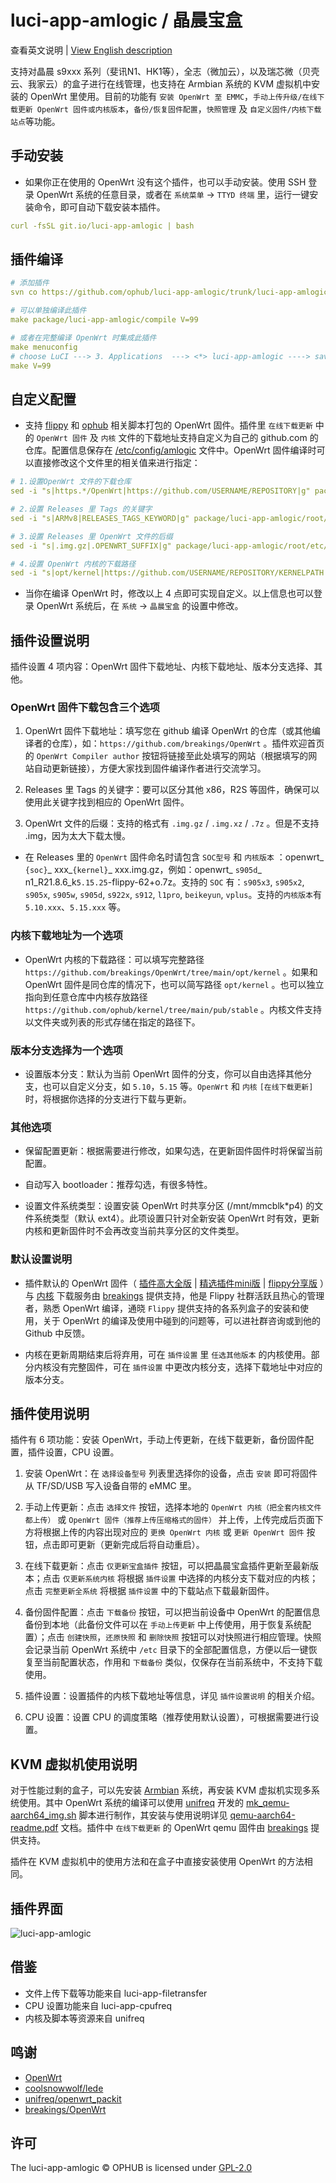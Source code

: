 # luci-app-amlogic / 晶晨宝盒

查看英文说明 | [View English description](README.md)

支持对晶晨 s9xxx 系列（斐讯N1、HK1等），全志（微加云），以及瑞芯微（贝壳云、我家云）的盒子进行在线管理，也支持在 Armbian 系统的 KVM 虚拟机中安装的 OpenWrt 里使用。目前的功能有 `安装 OpenWrt 至 EMMC`，`手动上传升级/在线下载更新 OpenWrt 固件或内核版本`，`备份/恢复固件配置`，`快照管理` 及 `自定义固件/内核下载站点`等功能。

## 手动安装

- 如果你正在使用的 OpenWrt 没有这个插件，也可以手动安装。使用 SSH 登录 OpenWrt 系统的任意目录，或者在 `系统菜单` → `TTYD 终端` 里，运行一键安装命令，即可自动下载安装本插件。

```yaml
curl -fsSL git.io/luci-app-amlogic | bash
```

## 插件编译

```yaml
# 添加插件
svn co https://github.com/ophub/luci-app-amlogic/trunk/luci-app-amlogic package/luci-app-amlogic

# 可以单独编译此插件
make package/luci-app-amlogic/compile V=99

# 或者在完整编译 OpenWrt 时集成此插件
make menuconfig
# choose LuCI ---> 3. Applications  ---> <*> luci-app-amlogic ----> save
make V=99
```

## 自定义配置

- 支持 [flippy](https://github.com/unifreq/openwrt_packit) 和 [ophub](https://github.com/ophub/amlogic-s9xxx-openwrt) 相关脚本打包的 OpenWrt 固件。插件里 `在线下载更新` 中的 `OpenWrt 固件` 及 `内核` 文件的下载地址支持自定义为自己的 github.com 的仓库。配置信息保存在 [/etc/config/amlogic](https://github.com/ophub/luci-app-amlogic/blob/main/luci-app-amlogic/root/etc/config/amlogic) 文件中。OpenWrt 固件编译时可以直接修改这个文件里的相关值来进行指定：

```yaml
# 1.设置OpenWrt 文件的下载仓库
sed -i "s|https.*/OpenWrt|https://github.com/USERNAME/REPOSITORY|g" package/luci-app-amlogic/root/etc/config/amlogic

# 2.设置 Releases 里 Tags 的关键字
sed -i "s|ARMv8|RELEASES_TAGS_KEYWORD|g" package/luci-app-amlogic/root/etc/config/amlogic

# 3.设置 Releases 里 OpenWrt 文件的后缀
sed -i "s|.img.gz|.OPENWRT_SUFFIX|g" package/luci-app-amlogic/root/etc/config/amlogic

# 4.设置 OpenWrt 内核的下载路径
sed -i "s|opt/kernel|https://github.com/USERNAME/REPOSITORY/KERNELPATH|g" package/luci-app-amlogic/root/etc/config/amlogic
```

- 当你在编译 OpenWrt 时，修改以上 4 点即可实现自定义。以上信息也可以登录 OpenWrt 系统后，在 `系统` → `晶晨宝盒` 的设置中修改。

## 插件设置说明

插件设置 4 项内容：OpenWrt 固件下载地址、内核下载地址、版本分支选择、其他。

###  OpenWrt 固件下载包含三个选项

1. OpenWrt 固件下载地址：填写您在 github 编译 OpenWrt 的仓库（或其他编译者的仓库），如：`https://github.com/breakings/OpenWrt` 。插件欢迎首页的 `OpenWrt Compiler author` 按钮将链接至此处填写的网站（根据填写的网站自动更新链接），方便大家找到固件编译作者进行交流学习。

2. Releases 里 Tags 的关键字：要可以区分其他 x86，R2S 等固件，确保可以使用此关键字找到相应的 OpenWrt 固件。

3. OpenWrt 文件的后缀：支持的格式有 `.img.gz` / `.img.xz` / `.7z` 。但是不支持 .img，因为太大下载太慢。

- 在 Releases 里的 `OpenWrt` 固件命名时请包含 `SOC型号` 和 `内核版本` ：openwrt_ `{soc}`_ xxx_`{kernel}`_ xxx.img.gz，例如：openwrt_ `s905d`_ n1_R21.8.6_k`5.15.25`-flippy-62+o.7z。支持的 `SOC` 有：`s905x3`, `s905x2`, `s905x`, `s905w`, `s905d`, `s922x`, `s912`, `l1pro`, `beikeyun`, `vplus`。支持的`内核版本`有 `5.10.xxx`、`5.15.xxx` 等。

### 内核下载地址为一个选项

- OpenWrt 内核的下载路径：可以填写完整路径 `https://github.com/breakings/OpenWrt/tree/main/opt/kernel` 。如果和 OpenWrt 固件是同仓库的情况下，也可以简写路径 `opt/kernel` 。也可以独立指向到任意仓库中内核存放路径 `https://github.com/ophub/kernel/tree/main/pub/stable` 。内核文件支持以文件夹或列表的形式存储在指定的路径下。

### 版本分支选择为一个选项

- 设置版本分支：默认为当前 OpenWrt 固件的分支，你可以自由选择其他分支，也可以自定义分支，如 `5.10`，`5.15` 等。`OpenWrt` 和 `内核` `[在线下载更新]` 时，将根据你选择的分支进行下载与更新。

### 其他选项

- 保留配置更新：根据需要进行修改，如果勾选，在更新固件固件时将保留当前配置。

- 自动写入 bootloader：推荐勾选，有很多特性。

- 设置文件系统类型：设置安装 OpenWrt 时共享分区 (/mnt/mmcblk*p4) 的文件系统类型（默认 ext4）。此项设置只针对全新安装 OpenWrt 时有效，更新内核和更新固件时不会再改变当前共享分区的文件类型。

### 默认设置说明

- 插件默认的 OpenWrt 固件（ [插件高大全版](https://github.com/breakings/OpenWrt/releases/tag/ARMv8) | [精选插件mini版](https://github.com/breakings/OpenWrt/releases/tag/armv8_mini) | [flippy分享版](https://github.com/breakings/OpenWrt/releases/tag/flippy_openwrt) ）与 [内核](https://github.com/breakings/OpenWrt/tree/main/opt/kernel) 下载服务由 [breakings](https://github.com/breakings/OpenWrt) 提供支持，他是 Flippy 社群活跃且热心的管理者，熟悉 OpenWrt 编译，通晓 `Flippy` 提供支持的各系列盒子的安装和使用，关于 OpenWrt 的编译及使用中碰到的问题等，可以进社群咨询或到他的 Github 中反馈。

- 内核在更新周期结束后将弃用，可在 `插件设置` 里 `任选其他版本` 的内核使用。部分内核没有完整固件，可在 `插件设置` 中更改内核分支，选择下载地址中对应的版本分支。

## 插件使用说明

插件有 6 项功能：安装 OpenWrt，手动上传更新，在线下载更新，备份固件配置，插件设置，CPU 设置。

1. 安装 OpenWrt：在 `选择设备型号` 列表里选择你的设备，点击 `安装` 即可将固件从 TF/SD/USB 写入设备自带的 eMMC 里。

2. 手动上传更新：点击 `选择文件` 按钮，选择本地的 `OpenWrt 内核（把全套内核文件都上传）` 或 `OpenWrt 固件（推荐上传压缩格式的固件）` 并上传，上传完成后页面下方将根据上传的内容出现对应的 `更换 OpenWrt 内核` 或 `更新 OpenWrt 固件` 按钮，点击即可更新（更新完成后将自动重启）。

3. 在线下载更新：点击 `仅更新宝盒插件` 按钮，可以把晶晨宝盒插件更新至最新版本；点击 `仅更新系统内核` 将根据 `插件设置` 中选择的内核分支下载对应的内核；点击 `完整更新全系统` 将根据 `插件设置` 中的下载站点下载最新固件。

4. 备份固件配置：点击 `下载备份` 按钮，可以把当前设备中 OpenWrt 的配置信息备份到本地（此备份文件可以在 `手动上传更新` 中上传使用，用于恢复系统配置）；点击 `创建快照`，`还原快照` 和 `删除快照` 按钮可以对快照进行相应管理。快照会记录当前 OpenWrt 系统中 `/etc` 目录下的全部配置信息，方便以后一键恢复至当前配置状态，作用和 `下载备份` 类似，仅保存在当前系统中，不支持下载使用。

5. 插件设置：设置插件的内核下载地址等信息，详见 `插件设置说明` 的相关介绍。

6. CPU 设置：设置 CPU 的调度策略（推荐使用默认设置），可根据需要进行设置。

## KVM 虚拟机使用说明

对于性能过剩的盒子，可以先安装 [Armbian](https://github.com/ophub/amlogic-s9xxx-armbian) 系统，再安装 KVM 虚拟机实现多系统使用。其中 OpenWrt 系统的编译可以使用 [unifreq](https://github.com/unifreq/openwrt_packit) 开发的 [mk_qemu-aarch64_img.sh](https://github.com/unifreq/openwrt_packit/blob/master/mk_qemu-aarch64_img.sh) 脚本进行制作，其安装与使用说明详见 [qemu-aarch64-readme.pdf](https://github.com/unifreq/openwrt_packit/blob/master/files/qemu-aarch64/qemu-aarch64-readme.pdf) 文档。插件中 `在线下载更新` 的 OpenWrt qemu 固件由 [breakings](https://github.com/breakings/OpenWrt) 提供支持。

插件在 KVM 虚拟机中的使用方法和在盒子中直接安装使用 OpenWrt 的方法相同。

## 插件界面

![luci-app-amlogic](https://user-images.githubusercontent.com/68696949/145738345-31dd85cf-5e43-444e-a624-f21a28be2a7c.gif)

## 借鉴

- 文件上传下载等功能来自 luci-app-filetransfer
- CPU 设置功能来自 luci-app-cpufreq
- 内核及脚本等资源来自 unifreq

## 鸣谢

- [OpenWrt](https://github.com/openwrt/openwrt)
- [coolsnowwolf/lede](https://github.com/coolsnowwolf/lede)
- [unifreq/openwrt_packit](https://github.com/unifreq/openwrt_packit)
- [breakings/OpenWrt](https://github.com/breakings/OpenWrt)

## 许可

The luci-app-amlogic © OPHUB is licensed under [GPL-2.0](https://github.com/ophub/luci-app-amlogic/blob/main/LICENSE)
